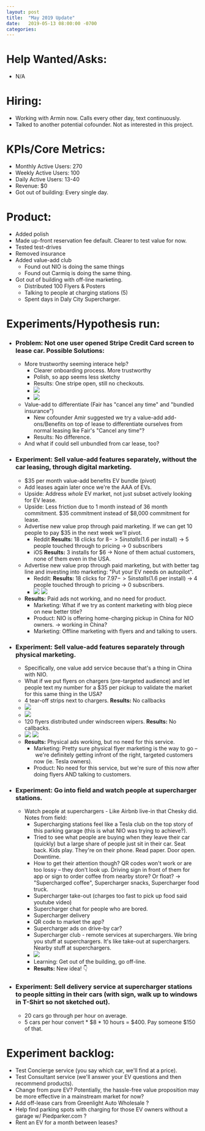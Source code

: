 ```yaml
---
layout: post
title:  "May 2019 Update"
date:   2019-05-13 08:00:00 -0700
categories: 
---
```


# Help Wanted/Asks:
* N/A

# Hiring: 
* Working with Armin now. Calls every other day, text continuously.
* Talked to another potential cofounder. Not as interested in this project.

# KPIs/Core Metrics:
* Monthly Active Users: 270
* Weekly Active Users: 100
* Daily Active Users: 13-40
* Revenue: $0
* Got out of building: Every single day.

# Product:
* Added polish
* Made up-front reservation fee default. Clearer to test value for now.
* Tested test-drives
* Removed insurance
* Added value-add club
	* Found out NIO is doing the same things
	* Found out Carmiq is doing the same thing.
* Got out of building with off-line marketing.
	* Distributed 100 Flyers & Posters
	* Talking to people at charging stations (5)
	* Spent days in Daly City Supercharger.



# Experiments/Hypothesis run:

* ### Problem: Not one user opened Stripe Credit Card screen to lease car. Possible Solutions:
	* More trustworthy seeming interace help?
		* Clearer onboarding process. More trustworthy
		* Polish, so app seems less sketchy
		* Results: One stripe open, still no checkouts.
		* ![](/startup-updates-7/1_experiment.png)
		* ![](/startup-updates-7/1_results.png)
	* Value-add to differentiate (Fair has "cancel any time" and "bundled insurance")
		* New cofounder Amir suggested we try a value-add add-ons/Benefits on top of lease to differentiate ourselves from normal leasing lke Fair's "Cancel any time"?
		* Results: No difference.
	* And what if could sell unbundled from car lease, too?

* ### Experiment: Sell value-add features separately, without the car leasing, through digital marketing.
	* $35 per month value-add benefits EV bundle (pivot)
	* Add leases again later once we're the AAA of EVs. 
	* Upside: Address _whole_ EV market, not just subset actively looking for EV lease.
	* Upside: Less friction due to 1 month instead of 36 month commitment. $35 commitment instead of $8,000 commitment for lease.
	* Advertise new value prop through paid marketing. If we can get 10 people to pay $35 in the next week we'll pivot.
		* Reddit **Results:** 18 clicks for $8 -> 5 installs ($1.6 per install) -> 5 people touched through to pricing -> 0 subscribers
		* iOS **Results:** 3 installs for $6 -> None of them actual customers, none of them even in the USA.
	* Advertise new value prop through paid marketing, but with better tag line and investing into marketing: "Put your EV needs on autopilot".
		* Reddit: **Results:** 18 clicks for $7.97 -> 5 installs ($1.6 per install) -> 4 people touched through to pricing -> 0 subscribers.  
		* ![](/startup-updates-7/2_experiment.png) ![](/startup-updates-7/2_results.png)
	* **Results:** Paid ads not working, and no need for product.
		* Marketing: What if we try as content marketing with blog piece on new better title?
		* Product: NIO is offering home-charging pickup in China for NIO owners. -> working in China?
		* Marketing: Offline marketing with flyers and and talking to users.

* ### Experiment: Sell value-add features separately through physical marketing.
	* Specifically, one value add service because that's a thing in China with NIO.
	* What if we put flyers on chargers (pre-targeted audience) and let people text my number for a $35 per pickup to validate the market for this same thing in the USA? 
	* 4 tear-off strips next to chargers. **Results:** No callbacks
	* ![](/startup-updates-7/3_experiment.JPG)
	* ![](/startup-updates-7/3_experiment2.JPG)
	* 120 flyers distributed under windscreen wipers. **Results:** No callbacks.
	* ![](/startup-updates-7/4_experiment.png) ![](/startup-updates-7/4_experiment2.png)
	* **Results:** Physical ads working, but no need for this service.
		* Marketing: Pretty sure physical flyer marketing is the way to go – we're definitely getting infront of the right, targeted customers now (ie. Tesla owners).
		* Product: No need for this service, but we're sure of this now after doing flyers AND talking to customers.

* ### Experiment: Go into field and watch people at supercharger stations.
	* Watch people at superchargers - Like Airbnb live-in that Chesky did. Notes from field: 
		* Supercharging stations feel like a Tesla club on the top story of this parking garage (this is what NIO was trying to achieve?).
		* Tried to see what people are buying when they leave their car (quickly) but a large share of people just sit in their car. Seat back. Kids play. They're on their phone. Read paper. Door open. Downtime.
		* How to get their attention though? QR codes won't work or are too lossy – they don't look up. Driving sign in front of them for app or sign to order coffee from nearby store? Or float? -> "Supercharged coffee", Supercharger snacks, Supercharger food truck.
		* Supercharger take-out (charges too fast to pick up food said youtube video)
		* Supercharger chat for people who are bored.
		* Supercharger delivery
		* QR code to market the app?
		* Supercharger ads on drive-by car?
		* Supercharger club - remote services at superchargers. We bring you stuff at superchargers. It's like take-out at superchargers. Nearby stuff at superchargers.
		* ![](/startup-updates-7/IMG_1354.JPG)
		* Learning: Get out of the building, go off-line.
		* **Results:** New idea! 👇

* ### Experiment: Sell delivery service at supercharger stations to people sitting in their cars (with sign, walk up to windows in T-Shirt so not sketched out).
	* 20 cars go through per hour on average.
	* 5 cars per hour convert * $8 * 10 hours = $400. Pay someone $150 of that.


# Experiment backlog:
* Test Concierge service (you say which car, we'll find at a price).
* Test Consultant service (we'll answer your EV questions and then recommend products).
* Change from pure EV? Potentially, the hassle-free value proposition may be more effective in a mainstream market for now?
* Add off-lease cars from Greenlight Auto Wholesale ?
* Help find parking spots with charging for those EV owners without a garage w/ Piedparker.com ?
* Rent an EV for a month between leases?
